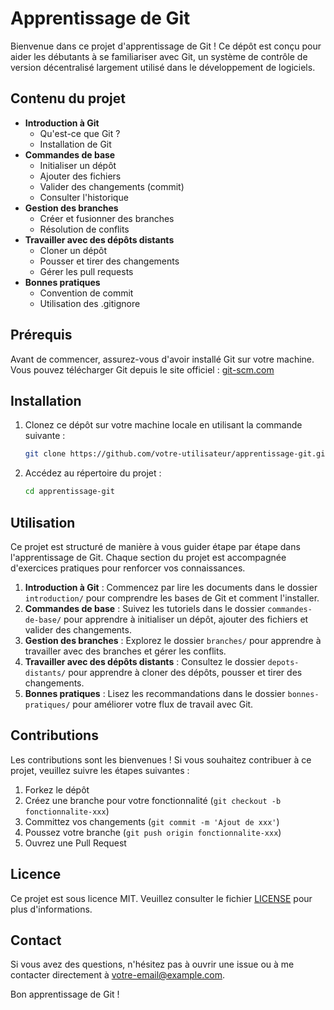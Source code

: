 # Apprentissage de Git

Bienvenue dans ce projet d'apprentissage de Git ! Ce dépôt est conçu pour aider les débutants à se familiariser avec Git, un système de contrôle de version décentralisé largement utilisé dans le développement de logiciels. 

## Contenu du projet

- **Introduction à Git**
  - Qu'est-ce que Git ?
  - Installation de Git
- **Commandes de base**
  - Initialiser un dépôt
  - Ajouter des fichiers
  - Valider des changements (commit)
  - Consulter l'historique
- **Gestion des branches**
  - Créer et fusionner des branches
  - Résolution de conflits
- **Travailler avec des dépôts distants**
  - Cloner un dépôt
  - Pousser et tirer des changements
  - Gérer les pull requests
- **Bonnes pratiques**
  - Convention de commit
  - Utilisation des .gitignore

## Prérequis

Avant de commencer, assurez-vous d'avoir installé Git sur votre machine. Vous pouvez télécharger Git depuis le site officiel : [git-scm.com](https://git-scm.com/)

## Installation

1. Clonez ce dépôt sur votre machine locale en utilisant la commande suivante :

    ```sh
    git clone https://github.com/votre-utilisateur/apprentissage-git.git
    ```

2. Accédez au répertoire du projet :

    ```sh
    cd apprentissage-git
    ```

## Utilisation

Ce projet est structuré de manière à vous guider étape par étape dans l'apprentissage de Git. Chaque section du projet est accompagnée d'exercices pratiques pour renforcer vos connaissances.

1. **Introduction à Git** : Commencez par lire les documents dans le dossier `introduction/` pour comprendre les bases de Git et comment l'installer.
2. **Commandes de base** : Suivez les tutoriels dans le dossier `commandes-de-base/` pour apprendre à initialiser un dépôt, ajouter des fichiers et valider des changements.
3. **Gestion des branches** : Explorez le dossier `branches/` pour apprendre à travailler avec des branches et gérer les conflits.
4. **Travailler avec des dépôts distants** : Consultez le dossier `depots-distants/` pour apprendre à cloner des dépôts, pousser et tirer des changements.
5. **Bonnes pratiques** : Lisez les recommandations dans le dossier `bonnes-pratiques/` pour améliorer votre flux de travail avec Git.

## Contributions

Les contributions sont les bienvenues ! Si vous souhaitez contribuer à ce projet, veuillez suivre les étapes suivantes :

1. Forkez le dépôt
2. Créez une branche pour votre fonctionnalité (`git checkout -b fonctionnalite-xxx`)
3. Committez vos changements (`git commit -m 'Ajout de xxx'`)
4. Poussez votre branche (`git push origin fonctionnalite-xxx`)
5. Ouvrez une Pull Request

## Licence

Ce projet est sous licence MIT. Veuillez consulter le fichier [LICENSE](LICENSE) pour plus d'informations.

## Contact

Si vous avez des questions, n'hésitez pas à ouvrir une issue ou à me contacter directement à [votre-email@example.com](mailto:votre-email@example.com).

Bon apprentissage de Git !
